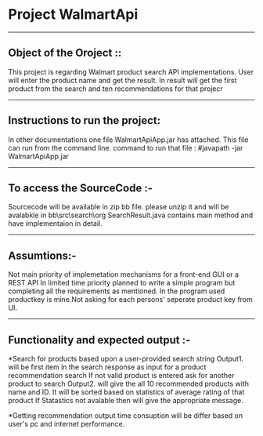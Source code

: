 # Project  WalmartApi
------------------------
Object of the Oroject ::
------------------------
This project is regarding Walmart product search API implementations. User will enter the product name and get the result.
In result will get the first product from the search and ten recommendations for that projecr

-------------------------------
Instructions to run the project:
--------------------------------
In other documentations one file WalmartApiApp.jar has attached. 
This file can run from the command line.
command to run that file : #javapath -jar WalmartApiApp.jar

-------------------------
To access the SourceCode :-
-------------------------
Sourcecode will be available in zip bb file.
please unzip it and will be avalabkle in bb\src\search\org
SearchResult.java contains main method and have implementaion in detail.

------------
Assumtions:-
------------
Not main priority of implemetation mechanisms for a front-end GUI or a REST API 
In limited time priority planned to write a simple program but completing all the requirements as mentioned.
In the program used productkey is mine.Not asking for each persons' seperate product key from UI. 

---------------------------------
Functionality and expected output :-
---------------------------------
*Search for products based upon a user-provided search string
Output1. will be first item in the search response as input for a product recommendation search
If not valid product is entered ask for another product to search
Output2. will give the all 10 recommended products with name and ID. It will be sorted based on statistics of 
        average rating of that product
        If Statastics not avalable then will give the appropriate message.

*Getting recommendation output time consuption will be differ based on user's pc and internet performance. 
